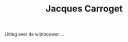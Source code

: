 ﻿---
title: Jacques Carroget
layout: Dom. de La Paonnerie
regio: Muscadet Coteaux de La Loire
photo: venier.jpg

wijnen:
    - naam:  Muscadet'09
      ref:   Loi 1141
      app:   A.O.C. Muscadet Coteaux de La Loire
      type:  Blanc sec
      cep:   Melon de Bourgogne
      prijs: €9.80

    - naam:  Les Raisins de Autres’12
      ref:   Loi 12..
      app:   Vin de France
      type:  Blanc sec
      cep:   Sauvignon blanc
      prijs: €11.47 
      opm:   New

    - naam:  Le Rouge de Madon’08
      ref:   Loi 0853
      app:   A.O.C. Cheverny
      type:  Rouge
      cep:   Gamay
      prijs: €8.76
      opm:   De laatste flessen

    - naam:  Les Hauts de Madon’10
      ref:   Loi 1031
      app:   A.O.C. Cheverny
      type:  Rouge
      cep:   Pinot noir/Gamay
      prijs: €10.50

    - naam:  Les Hauts de Madon’11
      ref:   Loi 1137
      app:   A.O.C. Cheverny
      type:  Rouge
      cep:   Pinot noir/Gamay
      prijs: €11

    - naam:  Le Clos des Carteries’10
      ref:   Loi 1032
      app:   A.O.C. Cheverny
      type:  Rouge
      cep:   Pinot noir/Gamay
      prijs: €10.50

    - naam:  Le Clos des Carteries’09
      ref:   Loi 0965 
      app:   A.O.C. Cheverny
      type:  Rouge
      cep:   Pinot noir/Gamay
      prijs: €10.50

    - naam:  La Pierre aux Chiens’09
      ref:   Loi 0971
      app:   Vin de France
      type:  rood
      cep:   Pinot noir
      prijs: €10.50

    - naam:  La Pierre aux Chiens’11
      ref:   Loi 1142
      app:   Vin de France
      type:  rood
      cep:   Pinot noir
      prijs: €12
---
Uitleg over de wijnbouwer ...

